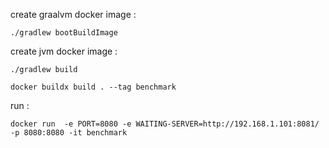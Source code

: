 create graalvm docker image :

````
./gradlew bootBuildImage
````

create jvm docker image :

````
./gradlew build

docker buildx build . --tag benchmark
````

run :

````
docker run  -e PORT=8080 -e WAITING-SERVER=http://192.168.1.101:8081/ -p 8080:8080 -it benchmark
````

